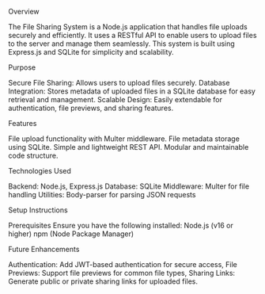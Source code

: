 Overview

  The File Sharing System is a Node.js application that handles file uploads securely and efficiently. It uses a RESTful API to enable users to upload files to the server and manage them seamlessly. This system is built using Express.js and SQLite for simplicity and scalability.

Purpose

  Secure File Sharing: Allows users to upload files securely.
Database Integration: Stores metadata of uploaded files in a SQLite database for easy retrieval and management.
Scalable Design: Easily extendable for authentication, file previews, and sharing features.

Features

  File upload functionality with Multer middleware.
  File metadata storage using SQLite.
  Simple and lightweight REST API.
  Modular and maintainable code structure.

Technologies Used

  Backend: Node.js, Express.js
  Database: SQLite
  Middleware: Multer for file handling
  Utilities: Body-parser for parsing JSON requests

Setup Instructions

  Prerequisites
  Ensure you have the following installed:
    Node.js (v16 or higher)
    npm (Node Package Manager)

Future Enhancements

  Authentication: Add JWT-based authentication for secure access,
  File Previews: Support file previews for common file types,
  Sharing Links: Generate public or private sharing links for uploaded files.
